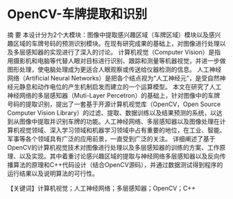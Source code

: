 # OpenCV-车牌提取和识别

摘    要
本设计分为2个大模块：图像中提取感兴趣区域（车牌区域）模块以及感兴趣区域的车牌号码的预测识别模块。在现有研究成果的基础上，对图像进行处理以及多层感知器的实现进行了深入的讨论。
计算机视觉（Computer Vision）是指用摄影机和电脑等代替人眼对目标进行识别、跟踪和测量等机器视觉，并进一步做图形处理，使电脑处理成为更适合人眼观察或传送给仪器检测的信息。
人工神经网络（Artificial Neural Networks）是把各个结点视为“人工神经元”，是受自然神经元静息和动作电位的产生机制启发而建立的一个运算模型。
本文在研究了人工神经网络的多层感知器（Muti-Layer Percetron）的基础上，针对图像中的车牌号码的提取识别，提出了一套基于开源计算机视觉库（OpenCV，Open Source Computer Vision Library）的过滤、提取、数据训练以及结果预测的系统，以达到从图像中提取并识别车牌的功能。人工神经网络、多层感知器以及图像处理在计算机视觉领域、深入学习领域和机器学习领域中占有重要的地位，在工业、智能、军事等各个领域具有广泛的应用前景，一直受到广泛的关注。
详细阐述了基于OpenCV的计算机视觉技术对图像进行处理以及多层感知器的训练的方案、工作原理、以及实现。其中着重讨论感兴趣区域的提取与神经网络多层感知器以及反向传播算法的原理和C++代码设计（结合OpenCV源码），并通过数据测试得到程序的运行结果以及说明算法的可行性。

【关键词】计算机视觉；人工神经网络；多层感知器；OpenCV；C++

